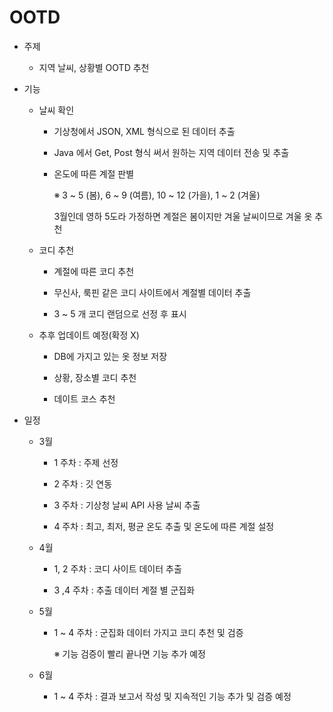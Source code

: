 # OOTD

- 주제
  - 지역 날씨, 상황별 OOTD 추천

- 기능
  - 날씨 확인

    - 기상청에서 JSON, XML 형식으로 된 데이터 추출
    
    - Java 에서 Get, Post 형식 써서 원하는 지역 데이터 전송 및 추출
    
    - 온도에 따른 계절 판별
    
     
       ※ 3 ~ 5 (봄), 6 ~ 9 (여름), 10 ~ 12 (가을), 1 ~ 2 (겨울)
      
       3월인데 영하 5도라 가정하면 계절은 봄이지만 겨울 날씨이므로 겨울 옷 추천

  - 코디 추천
  
    - 계절에 따른 코디 추천
    
    - 무신사, 룩핀 같은 코디 사이트에서 계절별 데이터 추출
    
    - 3 ~ 5 개 코디 랜덤으로 선정 후 표시

  - 추후 업데이트 예정(확정 X)
  
    - DB에 가지고 있는 옷 정보 저장
    
    - 상황, 장소별 코디 추천
    
    - 데이트 코스 추천

- 일정
  - 3월 
  
    - 1 주차 : 주제 선정
    
    - 2 주차 : 깃 연동
    
    - 3 주차 : 기상청 날씨 API 사용 날씨 추출
    
    - 4 주차 : 최고, 최저, 평균 온도 추출 및 온도에 따른 계절 설정
    

  - 4월 
  
    - 1, 2 주차 : 코디 사이트 데이터 추출
    
    - 3 ,4 주차 : 추출 데이터 계절 별 군집화
    

  - 5월 
  
    - 1 ~ 4 주차 : 군집화 데이터 가지고 코디 추천 및 검증
    
      ※ 기능 검증이 빨리 끝나면 기능 추가 예정

  - 6월 
  
    - 1 ~ 4 주차 : 결과 보고서 작성 및 지속적인 기능 추가 및 검증 예정 
